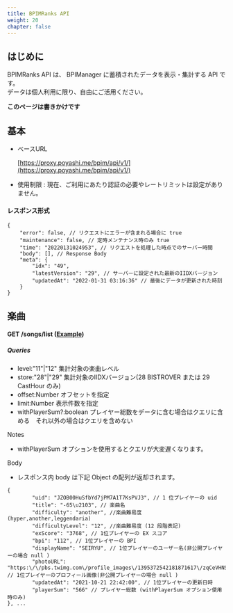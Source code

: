 ```yaml
---
title: BPIMRanks API
weight: 20
chapter: false
---
```


## はじめに

BPIMRanks API は、 BPIManager に蓄積されたデータを表示・集計する API です。  
データは個人利用に限り、自由にご活用ください。

**このページは書きかけです**

## 基本

- ベースURL

  [https://proxy.poyashi.me/bpim/api/v1/](https://proxy.poyashi.me/bpim/api/v1/)

- 使用制限 : 現在、ご利用にあたり認証の必要やレートリミットは設定がありません。

#### レスポンス形式

```
{
	"error": false, // リクエストにエラーが含まれる場合に true
	"maintenance": false, // 定時メンテナンス時のみ true
	"time": "20220131024953", // リクエストを処理した時点でのサーバー時間
	"body": [], // Response Body
	"meta": {
		"idx": "49",
		"latestVersion": "29", // サーバーに設定された最新のIIDXバージョン
		"updatedAt": "2022-01-31 03:16:36" // 最後にデータが更新された時刻
	}
}
```

## 楽曲

#### GET /songs/list ([Example](https://proxy.poyashi.me/bpim/api/v1/songs/list?level=12&store=29&offset=0&limit=10&withPlayerSum=1))

##### Queries

- level:"11"|"12" 集計対象の楽曲レベル
- store:"28"|"29" 集計対象のIIDXバージョン(28 BISTROVER または 29 CastHour のみ)
- offset:Number オフセットを指定
- limit:Number 表示件数を指定
- withPlayerSum?:boolean プレイヤー総数をデータに含む場合はクエリに含める　それ以外の場合はクエリを含めない

Notes

- withPlayerSum オプションを使用するとクエリが大変遅くなります。

Body

- レスポンス内 body は下記 Object の配列が返却されます。

```
{
		"uid": "JZOB00HuSfbYd7jPM7A1T7KsPVJ3", // 1 位プレイヤーの uid
		"title": "-65\u2103", // 楽曲名
		"difficulty": "another", //楽曲難易度 (hyper,another,leggendaria)
		"difficultyLevel": "12", //楽曲難易度 (12 段階表記)
		"exScore": "3768", // 1位プレイヤーの EX スコア
		"bpi": "112", // 1位プレイヤーの BPI
		"displayName": "SEIRYU", // 1位プレイヤーのユーザー名(非公開プレイヤーの場合 null )
		"photoURL": "https:\/\/pbs.twimg.com\/profile_images\/1395372542181871617\/zqCeVHNS_normal.jpg", // 1位プレイヤーのプロフィール画像(非公開プレイヤーの場合 null )
		"updatedAt": "2021-10-21 22:42:00", // 1位プレイヤーの更新日時
		"playerSum": "566" // プレイヤー総数 (withPlayerSum オプション使用時のみ)
}, ...
```

